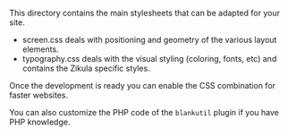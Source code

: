 
This directory contains the main stylesheets that can be adapted for your site.

- screen.css deals with positioning and geometry of the various layout elements.
- typography.css deals with the visual styling (coloring, fonts, etc) and contains the Zikula specific styles.

Once the development is ready you can enable the CSS combination for faster websites.

You can also customize the PHP code of the `blankutil` plugin if you have PHP knowledge.
